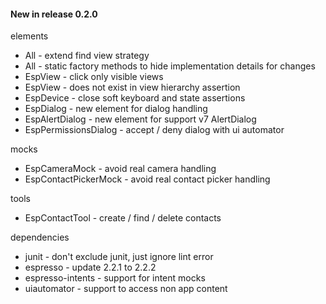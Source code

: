 #### New in release 0.2.0

elements

* All - extend find view strategy
* All - static factory methods to hide implementation details for changes
* EspView - click only visible views
* EspView - does not exist in view hierarchy assertion
* EspDevice - close soft keyboard and state assertions
* EspDialog - new element for dialog handling
* EspAlertDialog - new element for support v7 AlertDialog
* EspPermissionsDialog - accept / deny dialog with ui automator

mocks

* EspCameraMock - avoid real camera handling
* EspContactPickerMock - avoid real contact picker handling

tools

* EspContactTool - create / find / delete contacts

dependencies

* junit - don't exclude junit, just ignore lint error
* espresso - update 2.2.1 to 2.2.2
* espresso-intents - support for intent mocks
* uiautomator - support to access non app content